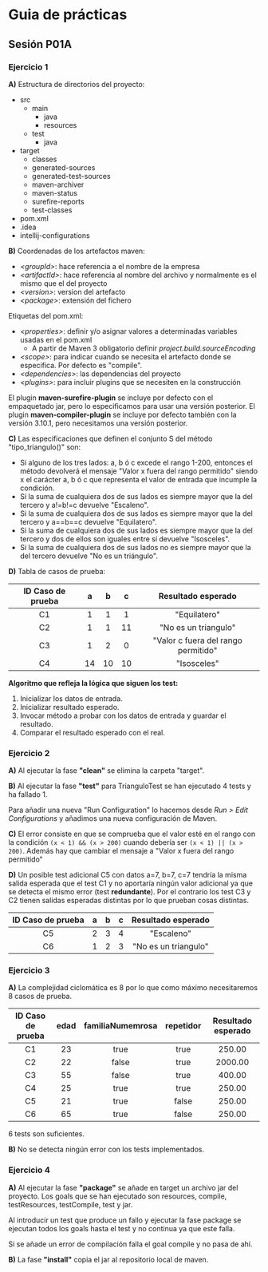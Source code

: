 # Guia de prácticas

## **Sesión P01A**

### **Ejercicio 1**

**A)** Estructura de directorios del proyecto:

* src
    * main
        * java
        * resources
    * test
        * java
* target
    * classes
    * generated-sources
    * generated-test-sources
    * maven-archiver
    * maven-status
    * surefire-reports
    * test-classes
* pom.xml
* .idea
* intellij-configurations

**B)** Coordenadas de los artefactos maven:

* *\<groupId>*: hace referencia a el nombre de la empresa
* *\<artifactId>*: hace referencia al nombre del archivo y normalmente es el mismo que el del proyecto
* *\<version>*: version del artefacto
* *\<package>*: extensión del fichero

Etiquetas del pom.xml:
* *\<properties>*: definir y/o asignar valores a determinadas variables usadas en el pom.xml
    * A partir de Maven 3 obligatorio definir *project.build.sourceEncoding*
* *\<scope>*: para indicar cuando se necesita el artefacto donde se especifica. Por defecto es "compile".
* *\<dependencies>*: las dependencias del proyecto
* *\<plugins>*: para incluir plugins que se necesiten en la construcción

El plugin **maven-surefire-plugin** se incluye por defecto con el empaquetado jar, pero lo especificamos para usar una versión posterior. El plugin **maven-compiler-plugin** se incluye por defecto también con la versión 3.10.1, pero necesitamos una versión posterior.

**C)** Las especificaciones que definen el conjunto S del método "tipo_triangulo()" son:

* Si alguno de los tres lados: a, b ó c excede el rango 1-200, entonces el método devolverá el mensaje "Valor x fuera del rango permitido" siendo x el carácter a, b ó c que representa el valor de entrada que incumple la condición.
* Si la suma de cualquiera dos de sus lados es siempre mayor que la del tercero y a!=b!=c devuelve "Escaleno".
* Si la suma de cualquiera dos de sus lados es siempre mayor que la del tercero y a==b==c devuelve "Equilatero".
* Si la suma de cualquiera dos de sus lados es siempre mayor que la del tercero y dos de ellos son iguales entre sí devuelve "Isosceles".
* Si la suma de cualquiera dos de sus lados no es siempre mayor que la del tercero devuelve "No es un triángulo".

**D)** Tabla de casos de prueba:

| ID Caso de prueba | a | b | c | Resultado esperado |
|:-----------------:|:-:|:-:|:-:|:------------------:|
| C1                | 1 | 1 | 1 | "Equilatero" |
| C2                | 1 | 1 | 11 | "No es un triangulo" | 
| C3                | 1 | 2 | 0 | "Valor c fuera del rango permitido" |
| C4                | 14 | 10 | 10 | "Isosceles" |

**Algoritmo que refleja la lógica que siguen los test:**

1. Inicializar los datos de entrada.
2. Inicializar resultado esperado.
3. Invocar método a probar con los datos de entrada y guardar el resultado.
4. Comparar el resultado esperado con el real.

### **Ejercicio 2**

**A)** Al ejecutar la fase **"clean"** se elimina la carpeta "target".

**B)** Al ejecutar la fase **"test"** para TrianguloTest se han ejecutado 4 tests y ha fallado 1.

Para añadir una nueva "Run Configuration" lo hacemos desde *Run > Edit Configurations* y añadimos una nueva configuración de Maven.

**C)** El error consiste en que se comprueba que el valor esté en el rango con la condición ``(x < 1) && (x > 200)`` cuando debería ser ``(x < 1) || (x > 200)``. Además hay que cambiar el mensaje a "Valor x fuera del rango permitido"

**D)** Un posible test adicional C5 con datos a=7, b=7, c=7 tendría la misma salida esperada que el test C1 y no aportaría ningún valor adicional ya que se detecta el mismo error (test **redundante**). Por el contrario los test C3 y C2 tienen salidas esperadas distintas por lo que prueban cosas distintas.

| ID Caso de prueba | a | b | c | Resultado esperado |
|:-----------------:|:-:|:-:|:-:|:------------------:|
| C5                | 2 | 3 | 4 | "Escaleno" |
| C6                | 1 | 2 | 3 | "No es un triangulo" |

### **Ejercicio 3**

**A)** La complejidad ciclomática es 8 por lo que como máximo necesitaremos 8 casos de prueba.

| ID Caso de prueba | edad | familiaNumemrosa | repetidor | Resultado esperado |
|:-----------------:|:----:|:----------------:|:--------:|:------------------:|
| C1                | 23 | true | true | 250.00 |
| C2                | 22 | false | true | 2000.00 |
| C3                | 55 | false | true | 400.00 |
| C4                | 25 | true | true | 250.00 |
| C5                | 21 | true | false | 250.00 |
| C6                | 65 | true | false | 250.00 |

6 tests son suficientes.

**B)** No se detecta ningún error con los tests implementados.

### **Ejercicio 4**

**A)** Al ejecutar la fase **"package"** se añade en target un archivo jar del proyecto. Los goals que se han ejecutado son resources, compile, testResources, testCompile, test y jar.

Al introducir un test que produce un fallo y ejecutar la fase package se ejecutan todos los goals hasta el test y no continua ya que este falla.

Si se añade un error de compilación falla el goal compile y no pasa de ahí.

**B)** La fase **"install"** copia el jar al repositorio local de maven.

